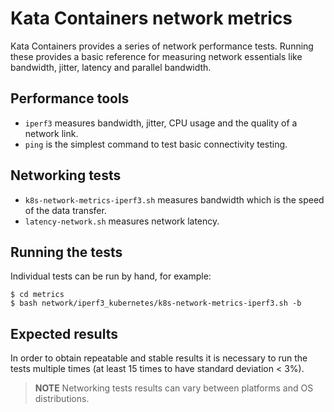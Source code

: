 # Kata Containers network metrics

Kata Containers provides a series of network performance tests. Running these provides
a basic reference for measuring  network essentials like bandwidth, jitter, latency and
parallel bandwidth.

## Performance tools

- `iperf3` measures bandwidth, jitter, CPU usage and the quality of a network link.
- `ping` is the simplest command to test basic connectivity testing.

## Networking tests

- `k8s-network-metrics-iperf3.sh` measures bandwidth which is the speed of the data transfer.
- `latency-network.sh` measures network latency.

## Running the tests

Individual tests can be run by hand, for example:

```
$ cd metrics
$ bash network/iperf3_kubernetes/k8s-network-metrics-iperf3.sh -b
```

## Expected results

In order to obtain repeatable and stable results it is necessary to run the
tests multiple times (at least 15 times to have standard deviation < 3%).

> **NOTE** Networking tests results can vary between platforms and OS
> distributions.
